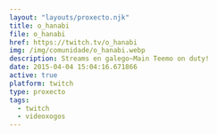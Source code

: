 ```yaml
---
layout: "layouts/proxecto.njk"
title: o_hanabi
file: o_hanabi
href: https://twitch.tv/o_hanabi
img: /img/comunidade/o_hanabi.webp
description: Streams en galego~Main Teemo on duty!
date: 2015-04-04 15:04:16.671866
active: true
platform: twitch
type: proxecto
tags:
  - twitch
  - videoxogos
---
```

